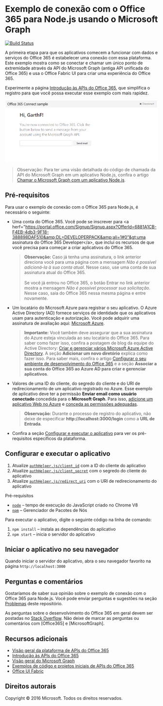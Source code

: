 # Exemplo de conexão com o Office 365 para Node.js usando o Microsoft Graph
[![Build Status](https://travis-ci.org/OfficeDev/O365-Nodejs-Microsoft-Graph-Connect.svg?branch=master)](https://travis-ci.org/OfficeDev/O365-Nodejs-Microsoft-Graph-Connect)

A primeira etapa para que os aplicativos comecem a funcionar com dados e serviços do Office 365 é estabelecer uma conexão com essa plataforma. Este exemplo mostra como se conectar e chamar um único ponto de extremidade através da API do Microsoft Graph (antiga API unificada do Office 365) e usa o Office Fabric UI para criar uma experiência do Office 365.

Experimente a página [Introdução às APIs do Office 365](http://dev.office.com/getting-started/office365apis?platform=option-node#setup), que simplifica o registro para que você possa executar esse exemplo com mais rapidez.

![Captura de tela do exemplo de conexão com o Office 365 para Node.js](../readme-imgs/screenshot.PNG)
> Observação: Para ter uma visão detalhada do código de chamada da API do Microsoft Graph em um aplicativo Node.js, confira o artigo [Chamar o Microsoft Graph com um aplicativo Node.js](https://graph.microsoft.io/docs/platform/nodejs).

## Pré-requisitos

Para usar o exemplo de conexão com o Office 365 para Node.js, é necessário o seguinte:
* Uma conta do Office 365. Você pode se inscrever para &lt;a herf="https://portal.office.com/Signup/Signup.aspx?OfferId=6881A1CB-F4EB-4db3-9F18-388898DAF510&amp;DL=DEVELOPERPACK&amp;ali=1#0"&gt;uma assinatura do Office 365 Developer&lt;/a&gt;, que inclui os recursos de que você precisa para começar a criar aplicativos do Office 365.

     > **Observação:**
     Caso já tenha uma assinatura, o link anterior direciona você para uma página com a mensagem *Não é possível adicioná-la à sua conta atual*. Nesse caso, use uma conta de sua assinatura atual do Office 365.<br /><br />
     Se você já entrou no Office 365, o botão Entrar no link anterior mostra a mensagem *Não é possível processar sua solicitação*. Nesse caso, saia do Office 365 nessa mesma página e entre novamente.
* Um locatário do Microsoft Azure para registrar o seu aplicativo. O Azure Active Directory (AD) fornece serviços de identidade que os aplicativos usam para autenticação e autorização. Você pode adquirir uma assinatura de avaliação aqui: [Microsoft Azure](https://account.windowsazure.com/SignUp).

     > **Importante:**
     Você também deve assegurar que a sua assinatura do Azure esteja vinculada ao seu locatário do Office 365. Para saber como fazer isso, confira a postagem de blog da equipe do Active Directory: [Criar e gerenciar vários Microsoft Azure Active Directory](http://blogs.technet.com/b/ad/archive/2013/11/08/creating-and-managing-multiple-windows-azure-active-directories.aspx). A seção **Adicionar um novo diretório** explica como fazer isso. Para saber mais, confira o artigo [Configurar o seu ambiente de desenvolvimento do Office 365](https://msdn.microsoft.com/office/office365/howto/setup-development-environment#bk_CreateAzureSubscription) e a seção **Associar a sua conta do Office 365 ao Azure AD para criar e gerenciar aplicativos**.
* Valores de uma ID do cliente, do segredo do cliente e do URI de redirecionamento de um aplicativo registrado no Azure. Esse exemplo de aplicativo deve ter a permissão **Enviar email como usuário conectado** concedida para o **Microsoft Graph**. Para isso, [adicione um aplicativo Web no Azure](https://msdn.microsoft.com/office/office365/HowTo/add-common-consent-manually#bk_RegisterWebApp) e [conceda as permissões adequadas](https://github.com/OfficeDev/O365-Nodejs-Microsoft-Graph-Connect/wiki/Grant-permissions-to-the-Connect-application-in-Azure).

     > **Observação:**
     Durante o processo de registro do aplicativo, não deixe de especificar **http://localhost:3000/login** como a **URL de Entrada**.
     
* Confira a seção [Configurar e executar o aplicativo](#configure-and-run-the-app) para ver os pré-requisitos específicos da plataforma.

## Configurar e executar o aplicativo

1. Atualize [```authHelper.js/client_id```](authHelper.js#L7) com a ID do cliente do aplicativo
2. Atualize [```authHelper.js/client_secret```](authHelper.js#L8) com o segredo do cliente do aplicativo
3. Atualize [```authHelper.js/redirect_uri```](authHelper.js#L9) com o URI de redirecionamento do aplicativo

Pré-requisitos
* [```node```](https://nodejs.org/en/) – tempo de execução do JavaScript criado no Chrome V8
* [```npm```](https://docs.npmjs.com/getting-started/installing-node) – Gerenciador de Pacotes de Nós

Para executar o aplicativo, digite o seguinte código na linha de comando:

1. ```npm install``` – instala as dependências do aplicativo
2. ```npm start``` – inicia o servidor do aplicativo


## Iniciar o aplicativo no seu navegador
Quando iniciar o servidor do aplicativo, abra o seu navegador favorito na página ```http://localhost:3000```

## Perguntas e comentários

Gostaríamos de saber sua opinião sobre o exemplo de conexão com o Office 365 para Node.js. Você pode enviar perguntas e sugestões na seção [Problemas](https://github.com/OfficeDev/O365-Nodejs-Microsoft-Graph-Connect/issues) deste repositório.

As perguntas sobre o desenvolvimento do Office 365 em geral devem ser postadas no [Stack Overflow](http://stackoverflow.com/questions/tagged/Office365+MicrosoftGraph). Não deixe de marcar as perguntas ou comentários com [Office365] e [MicrosoftGraph].
  
## Recursos adicionais

* [Visão geral da plataforma de APIs do Office 365](https://msdn.microsoft.com/office/office365/howto/platform-development-overview)
* [Introdução às APIs do Office 365](http://dev.office.com/getting-started/office365apis)
* [Visão geral do Microsoft Graph](http://graph.microsoft.io)
* [Exemplos de código e projetos iniciais de APIs do Office 365](https://msdn.microsoft.com/office/office365/howto/starter-projects-and-code-samples)
* [Office UI Fabric](https://github.com/OfficeDev/Office-UI-Fabric)

## Direitos autorais
Copyright © 2016 Microsoft. Todos os direitos reservados.


